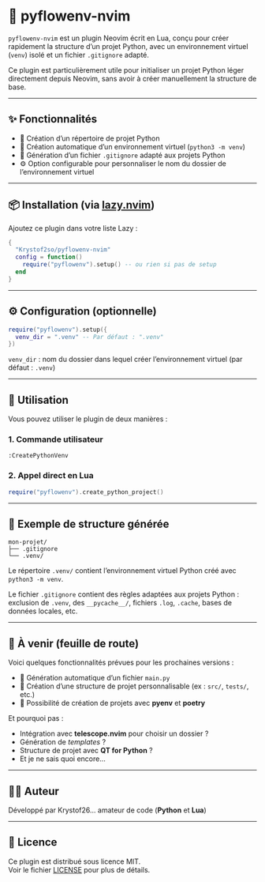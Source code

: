 # 🐍 pyflowenv-nvim

`pyflowenv-nvim` est un plugin Neovim écrit en Lua, conçu pour créer rapidement la structure d’un projet Python, avec un environnement virtuel (`venv`) isolé et un fichier `.gitignore` adapté.

Ce plugin est particulièrement utile pour initialiser un projet Python léger directement depuis Neovim, sans avoir à créer manuellement la structure de base.

---

## ✨ Fonctionnalités

- 📁 Création d’un répertoire de projet Python
- 🐍 Création automatique d’un environnement virtuel (`python3 -m venv`)
- 🧾 Génération d’un fichier `.gitignore` adapté aux projets Python
- ⚙️ Option configurable pour personnaliser le nom du dossier de l’environnement virtuel

---

## 📦 Installation (via [lazy.nvim](https://github.com/folke/lazy.nvim))

Ajoutez ce plugin dans votre liste Lazy :
```lua
{
  "Krystof2so/pyflowenv-nvim"
  config = function()
    require("pyflowenv").setup() -- ou rien si pas de setup
  end
}
```

---

## ⚙️ Configuration (optionnelle)

```lua
require("pyflowenv").setup({
  venv_dir = ".venv" -- Par défaut : ".venv"
})
```

`venv_dir` : nom du dossier dans lequel créer l’environnement virtuel (par défaut : `.venv`)

---

## 🚀 Utilisation

Vous pouvez utiliser le plugin de deux manières :

### 1. Commande utilisateur

```vim
:CreatePythonVenv
```

### 2. Appel direct en Lua

```lua
require("pyflowenv").create_python_project()
```

---

## 📂 Exemple de structure générée

```
mon-projet/
├── .gitignore
└── .venv/
```

Le répertoire `.venv/` contient l’environnement virtuel Python créé avec `python3 -m venv`.

Le fichier `.gitignore` contient des règles adaptées aux projets Python : exclusion de `.venv`, des `__pycache__/`, fichiers `.log`, `.cache`, bases de données locales, etc.

---

## 🔧 À venir (feuille de route)

Voici quelques fonctionnalités prévues pour les prochaines versions :

- 📝 Génération automatique d’un fichier `main.py`
- 🧱 Création d’une structure de projet personnalisable (ex : `src/`, `tests/`, etc.)
- 🧪 Possibilité de création de projets avec **pyenv** et **poetry**

Et pourquoi pas :

- Intégration avec **telescope.nvim** pour choisir un dossier ?
- Génération de *templates* ?
- Structure de projet avec **QT for Python** ?
- Et je ne sais quoi encore...

---

## 🧑‍💻 Auteur

Développé par Krystof26... amateur de code (**Python** et **Lua**)

---

## 🪪 Licence

Ce plugin est distribué sous licence MIT.  
Voir le fichier [LICENSE](./LICENSE) pour plus de détails.


